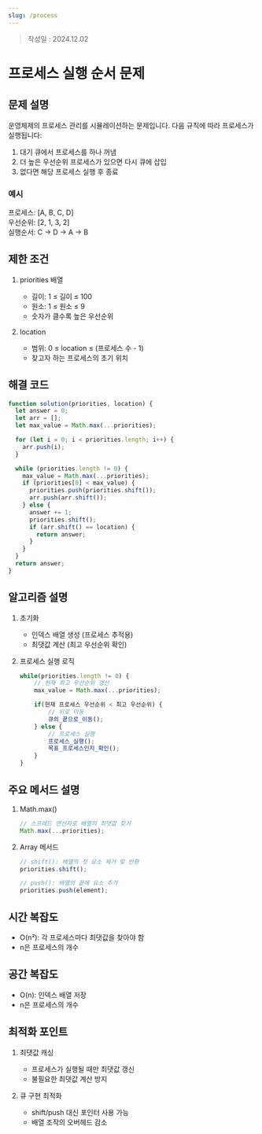 ```yaml
---
slug: /process
---
```

>작성일 : 2024.12.02
# 프로세스 실행 순서 문제

## 문제 설명

운영체제의 프로세스 관리를 시뮬레이션하는 문제입니다. 다음 규칙에 따라 프로세스가 실행됩니다:

1. 대기 큐에서 프로세스를 하나 꺼냄
2. 더 높은 우선순위 프로세스가 있으면 다시 큐에 삽입
3. 없다면 해당 프로세스 실행 후 종료

### 예시

프로세스: [A, B, C, D]  
우선순위: [2, 1, 3, 2]  
실행순서: C → D → A → B

## 제한 조건

1. priorities 배열

   - 길이: 1 ≤ 길이 ≤ 100
   - 원소: 1 ≤ 원소 ≤ 9
   - 숫자가 클수록 높은 우선순위

2. location
   - 범위: 0 ≤ location ≤ (프로세스 수 - 1)
   - 찾고자 하는 프로세스의 초기 위치

## 해결 코드

```javascript
function solution(priorities, location) {
  let answer = 0;
  let arr = [];
  let max_value = Math.max(...priorities);

  for (let i = 0; i < priorities.length; i++) {
    arr.push(i);
  }

  while (priorities.length != 0) {
    max_value = Math.max(...priorities);
    if (priorities[0] < max_value) {
      priorities.push(priorities.shift());
      arr.push(arr.shift());
    } else {
      answer += 1;
      priorities.shift();
      if (arr.shift() == location) {
        return answer;
      }
    }
  }
  return answer;
}
```

## 알고리즘 설명

1. 초기화

   - 인덱스 배열 생성 (프로세스 추적용)
   - 최댓값 계산 (최고 우선순위 확인)

2. 프로세스 실행 로직

   ```javascript
   while(priorities.length != 0) {
       // 현재 최고 우선순위 갱신
       max_value = Math.max(...priorities);

       if(현재 프로세스 우선순위 < 최고 우선순위) {
           // 뒤로 이동
           큐의_끝으로_이동();
       } else {
           // 프로세스 실행
           프로세스_실행();
           목표_프로세스인지_확인();
       }
   }
   ```

## 주요 메서드 설명

1. Math.max()

   ```javascript
   // 스프레드 연산자로 배열의 최댓값 찾기
   Math.max(...priorities);
   ```

2. Array 메서드

   ```javascript
   // shift(): 배열의 첫 요소 제거 및 반환
   priorities.shift();

   // push(): 배열의 끝에 요소 추가
   priorities.push(element);
   ```

## 시간 복잡도

- O(n²): 각 프로세스마다 최댓값을 찾아야 함
- n은 프로세스의 개수

## 공간 복잡도

- O(n): 인덱스 배열 저장
- n은 프로세스의 개수

## 최적화 포인트

1. 최댓값 캐싱

   - 프로세스가 실행될 때만 최댓값 갱신
   - 불필요한 최댓값 계산 방지

2. 큐 구현 최적화
   - shift/push 대신 포인터 사용 가능
   - 배열 조작의 오버헤드 감소

